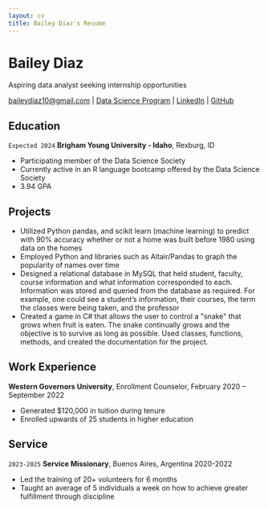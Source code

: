 ```yaml
---
layout: cv
title: Bailey Diaz's Resume
---
```

# Bailey Diaz
Aspiring data analyst seeking internship opportunities

<div id="webaddress">
<a href="baileydiaz10@gmail.com">baileydiaz10@gmail.com</a>
| <a href="https://byuidatascience.github.io/">Data Science Program</a>
| <a href="https://www.linkedin.com/in/bailey-diaz/">LinkedIn</a>
| <a href="https://github.com/baileydiaz/">GitHub</a>
</div>

<!-- https://www.monique.tech/the-art-of-markdown -->

## Education


`Expected 2024`
__Brigham Young University - Idaho__, Rexburg, ID

- Participating member of the Data Science Society
- Currently active in an R language bootcamp offered by the Data Science Society
- 3.94 GPA

## Projects
- Utilized Python pandas, and scikit learn (machine learning) to predict with 90% accuracy whether or not a home was built before 1980 using data on the homes
&nbsp;
- Employed Python and libraries such as Altair/Pandas to graph the popularity of names over time
&nbsp;
- Designed a relational database in MySQL that held student, faculty, course information and what information
corresponded to each. Information was stored and queried from the database as required. For example, one
could see a student’s information, their courses, the term the classes were being taken, and the professor
&nbsp;
- Created a game in C# that allows the user to control a "snake" that grows when fruit is eaten.  The snake continually grows and the objective is to survive as long as possible. Used classes, functions, methods, and created the documentation for the project. 

## Work Experience 

__Western Governors University__, Enrollment Counselor, February 2020 – September 2022
- Generated $120,000 in tuition during tenure
- Enrolled upwards of 25 students in higher education

## Service

`2023-2025`
__Service Missionary__, Buenos Aires, Argentina 2020-2022
- Led the training of 20+ volunteers for 6 months
- Taught an average of 5 individuals a week on how to achieve greater fulfillment through discipline



<!-- ### Footer

Last updated: December 2022 -->


